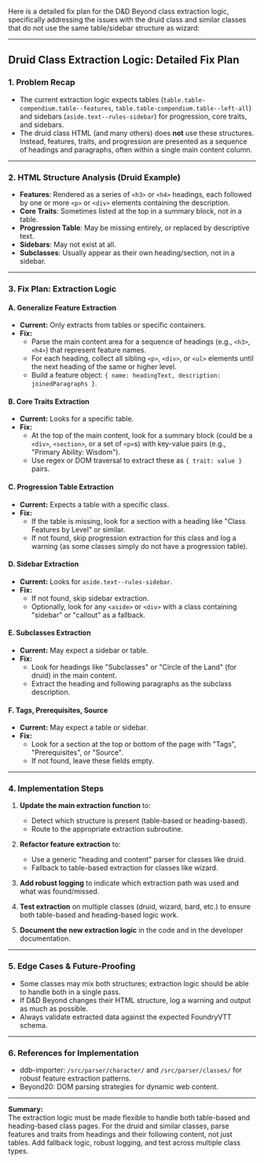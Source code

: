 Here is a detailed fix plan for the D&D Beyond class extraction logic, specifically addressing the issues with the druid class and similar classes that do not use the same table/sidebar structure as wizard:

---

## Druid Class Extraction Logic: Detailed Fix Plan

### 1. **Problem Recap**
- The current extraction logic expects tables (`table.table-compendium.table--features`, `table.table-compendium.table--left-all`) and sidebars (`aside.text--rules-sidebar`) for progression, core traits, and sidebars.
- The druid class HTML (and many others) does **not** use these structures. Instead, features, traits, and progression are presented as a sequence of headings and paragraphs, often within a single main content column.

---

### 2. **HTML Structure Analysis (Druid Example)**
- **Features**: Rendered as a series of `<h3>` or `<h4>` headings, each followed by one or more `<p>` or `<div>` elements containing the description.
- **Core Traits**: Sometimes listed at the top in a summary block, not in a table.
- **Progression Table**: May be missing entirely, or replaced by descriptive text.
- **Sidebars**: May not exist at all.
- **Subclasses**: Usually appear as their own heading/section, not in a sidebar.

---

### 3. **Fix Plan: Extraction Logic**

#### A. **Generalize Feature Extraction**
- **Current:** Only extracts from tables or specific containers.
- **Fix:**  
  - Parse the main content area for a sequence of headings (e.g., `<h3>`, `<h4>`) that represent feature names.
  - For each heading, collect all sibling `<p>`, `<div>`, or `<ul>` elements until the next heading of the same or higher level.
  - Build a feature object: `{ name: headingText, description: joinedParagraphs }`.

#### B. **Core Traits Extraction**
- **Current:** Looks for a specific table.
- **Fix:**  
  - At the top of the main content, look for a summary block (could be a `<div>`, `<section>`, or a set of `<p>`s) with key-value pairs (e.g., "Primary Ability: Wisdom").
  - Use regex or DOM traversal to extract these as `{ trait: value }` pairs.

#### C. **Progression Table Extraction**
- **Current:** Expects a table with a specific class.
- **Fix:**  
  - If the table is missing, look for a section with a heading like "Class Features by Level" or similar.
  - If not found, skip progression extraction for this class and log a warning (as some classes simply do not have a progression table).

#### D. **Sidebar Extraction**
- **Current:** Looks for `aside.text--rules-sidebar`.
- **Fix:**  
  - If not found, skip sidebar extraction.
  - Optionally, look for any `<aside>` or `<div>` with a class containing "sidebar" or "callout" as a fallback.

#### E. **Subclasses Extraction**
- **Current:** May expect a sidebar or table.
- **Fix:**  
  - Look for headings like "Subclasses" or "Circle of the Land" (for druid) in the main content.
  - Extract the heading and following paragraphs as the subclass description.

#### F. **Tags, Prerequisites, Source**
- **Current:** May expect a table or sidebar.
- **Fix:**  
  - Look for a section at the top or bottom of the page with "Tags", "Prerequisites", or "Source".
  - If not found, leave these fields empty.

---

### 4. **Implementation Steps**

1. **Update the main extraction function** to:
   - Detect which structure is present (table-based or heading-based).
   - Route to the appropriate extraction subroutine.

2. **Refactor feature extraction** to:
   - Use a generic "heading and content" parser for classes like druid.
   - Fallback to table-based extraction for classes like wizard.

3. **Add robust logging** to indicate which extraction path was used and what was found/missed.

4. **Test extraction** on multiple classes (druid, wizard, bard, etc.) to ensure both table-based and heading-based logic work.

5. **Document the new extraction logic** in the code and in the developer documentation.

---

### 5. **Edge Cases & Future-Proofing**

- Some classes may mix both structures; extraction logic should be able to handle both in a single pass.
- If D&D Beyond changes their HTML structure, log a warning and output as much as possible.
- Always validate extracted data against the expected FoundryVTT schema.

---

### 6. **References for Implementation**

- ddb-importer: `/src/parser/character/` and `/src/parser/classes/` for robust feature extraction patterns.
- Beyond20: DOM parsing strategies for dynamic web content.

---

**Summary:**  
The extraction logic must be made flexible to handle both table-based and heading-based class pages. For the druid and similar classes, parse features and traits from headings and their following content, not just tables. Add fallback logic, robust logging, and test across multiple class types.